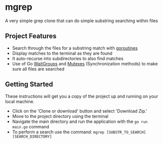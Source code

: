 # mgrep

 A very simple grep clone that can do simple substring searching within files
 
 ## Project Features
 -  Search through the files for a substring match with [goroutines](https://go.dev/tour/concurrency/1)
 -  Display matches to the terminal as they are found
 -  It auto-recurse into subdirectories to also find matches
 -  Use of Go [WaitGroups](https://gobyexample.com/waitgroups) and [Mutexes](https://gobyexample.com/mutexes) (Synchronization methods) to make sure all files are searched
 
 ## Getting Started
 These instructions will get you a copy of the project up and running on your local machine.
 
 - Click on the 'Clone or download' button and select 'Download Zip.'
 - Move to the project directory using the terminal 
 - Navigate the main directory and run the application with the `go run main.go` command
 - To perform a search use the command: `mgrep [SUBSTR_TO_SEARCH] [SEARCH_DIRECTORY]`
